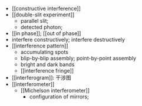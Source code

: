 - [[constructive interference]]
- [[double-slit experiment]]
    - parallel slit;
    - detected photon;
- [[in phase]]; [[out of phase]]
- interfere constructively; interfere destructively
- [[interference pattern]]
    - accumulating spots
    - blip-by-blip assembly; point-by-point assembly
    - bright and dark bands
    - [[interference fringe]]
- [[interferogram]]: 干涉图
- [[interferometer]]
    - [[Michelson interferometer]]
        - configuration of mirrors;

